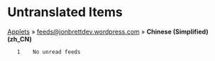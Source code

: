 # Untranslated Items
[Applets](../../../README.md) &#187; [feeds@jonbrettdev.wordpress.com](../README.md) &#187; **Chinese (Simplified) (zh_CN)**

       1	No unread feeds
